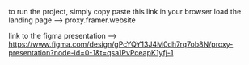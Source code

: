 to run the project, simply copy paste this link in your browser load the landing page --> proxy.framer.website

link to the figma presentation --> https://www.figma.com/design/gPcYQY13J4M0dh7rq7ob8N/proxy-presentation?node-id=0-1&t=qsa1PvPceapK1yfj-1
